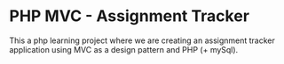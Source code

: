 # PHP MVC - Assignment Tracker

This a php learning project where we are creating an assignment tracker application using MVC as a design pattern and PHP (+ mySql).
